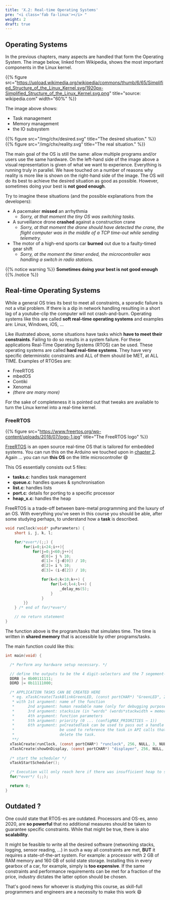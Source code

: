 ```yaml
---
title: 'X.2: Real-time Operating Systems'
pre: "<i class='fab fa-linux'></i> "
weight: 2
draft: true
---
```


## Operating Systems
In the previous chapters, many aspects are handled that form the Operating System. The image below, linked from Wikipedia, shows the most important components in the Linux kernel.

{{% figure src="https://upload.wikimedia.org/wikipedia/commons/thumb/6/65/Simplified_Structure_of_the_Linux_Kernel.svg/1920px-Simplified_Structure_of_the_Linux_Kernel.svg.png" title="source: wikipedia.com" width="60%" %}}

The image above shows: 

* Task management
* Memory management
* the IO subsystem


<div class="multicolumn">
	<div class="column">
		{{% figure src="/img/chx/desired.svg" title="The desired situation." %}}
	</div>
	<div class="column">
		{{% figure src="/img/chx/reality.svg" title="The real situation." %}}
	</div>
</div>

The main goal of the OS is still the same: allow multiple programs and/or users use the same hardware. On the left-hand side of the image above a visual representation is given of what we want to experience. Everything is running truly in parallel.	We have touched on a number of reasons why reality is more like is shown on the right-hand side of the image. The OS will do its best to achieve the desired situation as good as possible. However, sometimes doing your best is **not good enough**.

Try to imagine these situations (and the possible explanations from the developers):

* A pacemaker **missed** an arrhythmia
	* *Sorry, at that moment the tiny OS was switching tasks.*
* A surveillance drone **crashed** against a construction crane
	* *Sorry, at that moment the drone should have detected the crane, the flight computer was in the middle of a TCP time-out while sending telemetry.*
* The motor of a high-end sports car **burned** out due to a faulty-timed gear shift
	* *Sorry, at the moment the timer ended, the microcontroller was handling a switch in radio stations.*

{{% notice warning %}}
**Sometimes doing your best is not good enough**
{{% /notice %}}

## Real-time Operating Systems
While a general OS tries its best to meet all constraints, a sporadic failure is not a vital problem. If there is a dip in network handling resulting in a short lag of a youtube-clip the computer will not crash-and-burn. Operating systems like this are called **soft real-time operating systems** and examples are: Linux, Windows, iOS, ...


Like illustrated above, some situations have tasks which **have to meet their constraints**. Failing to do so results in a system failure. For these applications Real-Time Operating Systems (RTOS) can be used. These operating systems are called **hard real-time systems**. They have very specific deterministic constraints and ALL of them should be MET, at ALL TIME. Examples of RTOSes are: 

* FreeRTOS
* mbedOS
* Contiki
* Xenomai
* *(there are many more)*

For the sake of completeness it is pointed out that tweaks are available to turn the Linux kernel into a real-time kernel.

### FreeRTOS


{{% figure src="https://www.freertos.org/wp-content/uploads/2018/07/logo-1.jpg" title="The FreeRTOS logo" %}}

[FreeRTOS](https://www.freertos.org/) is an open source real-time OS that is tailored for embedded systems. You can run this on the Arduino we touched upon in [chapter 2](../../ch2-interrupts/). Again ... you can run **this OS** on the little microcontroller :smile:

This OS essentially consists out 5 files:

* **tasks.c**: handles task management
* **queue.c**: handles queues & synchronisation 
* **list.c**: handles lists
* **port.c**: details for porting to a specific processor
* **heap_x.c**: handles the heap

FreeRTOS is a trade-off between bare-metal programming and the luxury of an OS. With everything you've seen in this course you should be able, after some studying perhaps, to understand how a **task** is described.

```C
void runClock(void* pvParameters) {
	short i, j, k, l;

	for/*ever*/(;;) {
		for(i=0;i<24;i++){
			for(j=0;j<60;j++){
				d[0]= j % 10;
				d[1]= (j-d[0]) / 10;
				d[2]= i % 10;
				d[3]= (i-d[2]) / 10;

				for(k=0;k<10;k++) {
					for(l=0;l<4;l++) {
						_delay_ms(5);
					}			 
				}
		}}
	} /* end of for/*ever*/

	// no return statement
}
```

The function above is the program/tasks that simulates time. The time is written in **shared memory** that is accessible by other programs/tasks.

The main function could like this:
```C
int main(void) {

  /* Perform any hardware setup necessary. */

  // define the outputs to be the 4 digit-selectors and the 7 segement-selectors
  DDRB |= 0b00111111; 
  DDRD |= 0b11111000; 

  /* APPLICATION TASKS CAN BE CREATED HERE 
   * eg. xTaskCreate(TaskBlinkGreenLED, (const portCHAR*) "GreenLED", 256, NULL, 3, NULL);
   * with 1st argument: name of the function
   *      2nd argument: human readable name (only for debugging purposes)
   *      3rd argument: stacksize (in "words" (words*stackwidth = memory))
   *      4th argument: function parameters
   *      5th argument: priority (0 ... (configMAX_PRIORITIES – 1))
   *      6th argument: pxCreatedTask can be used to pass out a handle to the task being created. This handle can then 
   *                    be used to reference the task in API calls that, for example, change the task priority or
   *                    delete the task.
   **/
  xTaskCreate(runClock, (const portCHAR*) "runclock", 256, NULL, 3, NULL);
  xTaskCreate(showOnDisplay, (const portCHAR*) "displayer", 256, NULL, 3, NULL);
  
  /* start the scheduler */
  vTaskStartScheduler();

  /* Execution will only reach here if there was insufficient heap to start the scheduler. */
  for/*ever*/ (;;);

  return 0;
}
```

## Outdated ?

One could state that RTOS-es are outdated. Processors and OS-es, anno 2020, are **so powerful** that no additional measures should be taken to guarantee specific constraints. While that might be true, there is also **scalability**. 

It might be feasible to write all the desired software (networking stacks, logging, sensor reading, ...) in such a way all constraints are met, **BUT** it requires a state-of-the-art system. For example: a processor with 2 GB of RAM memory and 160 GB of solid state storage. Installing this in every gearbox of a car, for example, simply is **too expensive**. If the same constraints and performance requirements can be met for a fraction of the price, industry dictates the latter option should be chosen. 

That's good news for whoever is studying this course, as skill-full programmers and engineers are a necessity to make this work :smile: